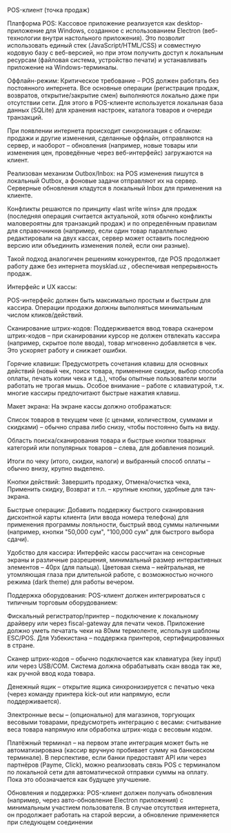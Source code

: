 POS-клиент (точка продаж)

Платформа POS: Кассовое приложение реализуется как desktop-приложение для Windows, созданное с использованием Electron (веб-технологии внутри настольного приложения). Это позволит использовать единый стек (JavaScript/HTML/CSS) и совместную кодовую базу с веб-версией, но при этом получить доступ к локальным ресурсам (файловая система, устройство печати) и устанавливать приложение на Windows-терминалы.

Оффлайн-режим: Критическое требование – POS должен работать без постоянного интернета. Все основные операции (регистрация продаж, возвратов, открытие/закрытие смен) выполняются локально даже при отсутствии сети. Для этого в POS-клиенте используется локальная база данных (SQLite) для хранения настроек, каталога товаров и очереди транзакций.

При появлении интернета происходит синхронизация с облаком: продажи и другие изменения, сделанные оффлайн, отправляются на сервер, и наоборот – обновления (например, новые товары или изменения цен, проведённые через веб-интерфейс) загружаются на клиент.

Реализован механизм Outbox/Inbox: на POS изменения пишутся в локальный Outbox, а фоновые задачи отправляют их на сервер. Серверные обновления кладутся в локальный Inbox для применения на клиенте.

Конфликты решаются по принципу «last write wins» для продаж (последняя операция считается актуальной, хотя обычно конфликты маловероятны для транзакций продаж) и по определённым правилам для справочников (например, если один товар параллельно редактировали на двух кассах, сервер может оставить последнюю версию или объединить изменения полей, если они разные).

Такой подход аналогичен решениям конкурентов, где POS продолжает работу даже без интернета
moysklad.uz
, обеспечивая непрерывность продаж.

Интерфейс и UX кассы:

POS-интерфейс должен быть максимально простым и быстрым для кассира. Операции продажи должны выполняться минимальным числом кликов/действий.

Сканирование штрих-кодов: Поддерживается ввод товара сканером штрих-кодов – при сканировании курсор не должен отвлекать кассира (например, скрытое поле ввода), товар мгновенно добавляется в чек. Это ускоряет работу и снижает ошибки.

Горячие клавиши: Предусмотреть сочетания клавиш для основных действий (новый чек, поиск товара, применение скидки, выбор способа оплаты, печать копии чека и т.д.), чтобы опытные пользователи могли работать не трогая мышь. Особое внимание – работе с клавиатурой, т.к. многие кассиры предпочитают быстрые нажатия клавиш.

Макет экрана: На экране кассы должно отображаться:

Список товаров в текущем чеке (с ценами, количеством, суммами и скидками) – обычно справа либо снизу, чтобы постоянно быть на виду.

Область поиска/сканирования товара и быстрые кнопки товарных категорий или популярных товаров – слева, для добавления позиций.

Итоги по чеку (итого, скидки, налоги) и выбранный способ оплаты – обычно внизу, крупно выделено.

Кнопки действий: Завершить продажу, Отмена/очистка чека, Применить скидку, Возврат и т.п. – крупные кнопки, удобные для тач-экрана.

Быстрые операции: Добавить поддержку быстрого сканирования дисконтной карты клиента (или ввода номера телефона) для применения программы лояльности, быстрый ввод суммы наличными (например, кнопки "50,000 сум", "100,000 сум" для быстрого выбора сдачи).

Удобство для кассира: Интерфейс кассы рассчитан на сенсорные экраны и различные разрешения, минимальный размер интерактивных элементов – 40px (для пальца). Цветовая схема – нейтральная, не утомляющая глаза при длительной работе, с возможностью ночного режима (dark theme) для работы вечером.

Поддержка оборудования: POS-клиент должен интегрироваться с типичным торговым оборудованием:

Фискальный регистратор/принтер – подключение к локальному драйверу или через fiscal-gateway для печати чеков. Приложение должно уметь печатать чеки на 80мм термоленте, используя шаблоны ESC/POS. Для Узбекистана – поддержка принтеров, сертифицированных в стране.

Сканер штрих-кодов – обычно подключается как клавиатура (key input) или через USB/COM. Система должна обрабатывать скан ввода так же, как ручной ввод кода товара.

Денежный ящик – открытие ящика синхронизируется с печатью чека (через команду принтера kick-out или напрямую, если поддерживается).

Электронные весы – (опционально) для магазинов, торгующих весовыми товарами, предусмотреть интеграцию с весами: считывание веса товара напрямую или обработка штрих-кода с весовым кодом.

Платёжный терминал – на первом этапе интеграция может быть не автоматизирована (кассир вручную пробивает сумму на банковском терминале). В перспективе, если банки предоставят API или через партнёров (Payme, Click), можно реализовать связь POS с терминалом по локальной сети для автоматической отправки суммы на оплату. Пока это обозначается как будущее улучшение.

Обновления и поддержка: POS-клиент должен получать обновления (например, через авто-обновление Electron приложения) с минимальным участием пользователя. В случае отсутствия интернета, он продолжает работать на старой версии, а обновление применяется при следующем соединении